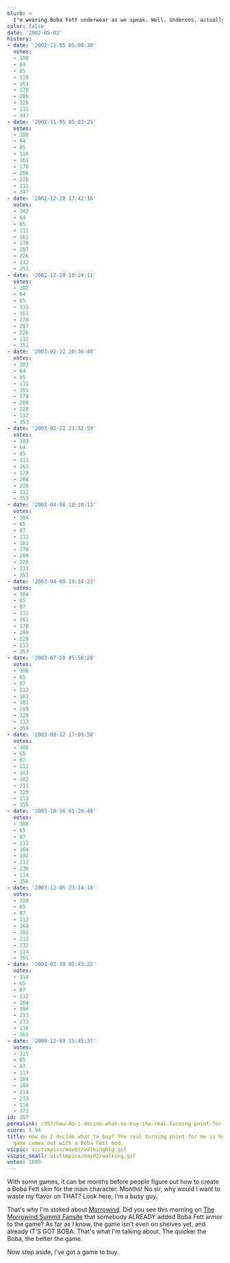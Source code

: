 ```yaml
---
blurb: >
  I'm wearing Boba Fett underwear as we speak. Well. Underoos, actually.
color: false
date: '2002-05-02'
history:
- date: '2002-11-05 05:00:30'
  votes:
  - 300
  - 64
  - 85
  - 110
  - 161
  - 178
  - 206
  - 226
  - 111
  - 347
- date: '2002-11-05 05:03:25'
  votes:
  - 300
  - 64
  - 85
  - 110
  - 161
  - 178
  - 206
  - 226
  - 111
  - 347
- date: '2002-12-28 17:42:16'
  votes:
  - 302
  - 64
  - 85
  - 111
  - 161
  - 178
  - 207
  - 226
  - 112
  - 351
- date: '2002-12-28 18:24:11'
  votes:
  - 302
  - 64
  - 85
  - 111
  - 161
  - 178
  - 207
  - 226
  - 112
  - 351
- date: '2003-02-22 20:36:48'
  votes:
  - 303
  - 64
  - 85
  - 111
  - 161
  - 178
  - 208
  - 228
  - 112
  - 353
- date: '2003-02-22 21:52:59'
  votes:
  - 303
  - 64
  - 85
  - 111
  - 161
  - 178
  - 208
  - 228
  - 112
  - 353
- date: '2003-04-08 18:10:13'
  votes:
  - 304
  - 65
  - 87
  - 111
  - 161
  - 178
  - 209
  - 228
  - 113
  - 353
- date: '2003-04-08 18:14:23'
  votes:
  - 304
  - 65
  - 87
  - 111
  - 161
  - 178
  - 209
  - 228
  - 113
  - 353
- date: '2003-07-20 05:58:28'
  votes:
  - 306
  - 65
  - 87
  - 112
  - 163
  - 181
  - 210
  - 228
  - 113
  - 354
- date: '2003-08-12 17:09:58'
  votes:
  - 306
  - 65
  - 87
  - 112
  - 163
  - 182
  - 211
  - 229
  - 113
  - 355
- date: '2003-10-16 01:28:49'
  votes:
  - 308
  - 65
  - 87
  - 112
  - 164
  - 182
  - 212
  - 230
  - 114
  - 356
- date: '2003-12-05 23:14:18'
  votes:
  - 310
  - 65
  - 87
  - 112
  - 164
  - 182
  - 212
  - 232
  - 114
  - 361
- date: '2004-02-28 02:43:22'
  votes:
  - 310
  - 65
  - 87
  - 112
  - 164
  - 184
  - 213
  - 233
  - 116
  - 365
- date: '2009-12-09 15:45:37'
  votes:
  - 311
  - 65
  - 87
  - 113
  - 164
  - 184
  - 214
  - 233
  - 116
  - 373
id: 357
permalink: /357/how-do-i-decide-what-to-buy-the-real-turning-point-for-me-is-how-quickly-a-game-comes-out-with-a-boba-fett-mod/
score: 5.94
title: How do I decide what to buy? The real turning point for me is how quickly a
  game comes out with a Boba Fett mod.
vicpic: victimpics/may02/walkingbig.gif
vicpic_small: victimpics/may02/walking.gif
votes: 1889
---
```


With some games, it can be months before people figure out how to create
a Boba Fett skin for the main character. Months! No sir, why would I
want to waste my flavor on THAT? Look here, I'm a busy guy.

That's why I'm stoked about
[Morrowind](http://web.archive.org/web/20020502000000/http://gamespy.com/previews/march02/morrowind/).
Did you see this morning on [The Morrowind Summit
Fansite](http://web.archive.org/web/20020502000000/http://www.rpgplanet.com/morrowind/)
that somebody ALREADY added Boba Fett armor to the game? As far as I
know, the game isn't even on shelves yet, and already IT'S GOT BOBA.
That's what I'm talking about. The quicker the Boba, the better the
game.

Now step aside, I've got a game to buy.